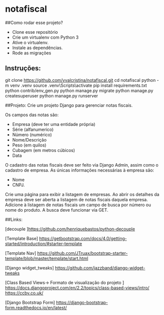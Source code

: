 # notafiscal

##Como rodar esse projeto?
* Clone esse repositório
* Crie um virtualenv com Python 3
* Ative o virtualenv.
* Instale as dependências.
* Rode as migrações

## Instruções:
git clone https://github.com/vvalcristina/notafiscal.git
cd notafiscal
python -m venv .venv
source .venv\Scripts\activate
pip install requirements.txt
python contrib/env_gen.py
python manage.py migrate
python manage.py createsuperuser
python manage.py runserver

##Projeto:
Crie um projeto Django para gerenciar notas fiscais.

Os campos das notas são:  

- Empresa (deve ter uma entidade própria)
- Série (alfanumerico)
- Número (numérico)
- Nome/Descrição
- Peso (em quilos)
- Cubagem (em metros cúbicos)
- Data  

O cadastro das notas fiscais deve ser feito via Django Admin, assim como o cadastro de empresa.
As únicas informações necessárias à empresa são:  
- Nome
- CNPJ.  

Crie uma página para exibir a listagem de empresas.
Ao abrir os detalhes da empresa deve ser aberta a listagem de notas fiscais daquela empresa.  
Adicione à listagem de notas fiscais um campo de busca por número ou nome do produto.
A busca deve funcionar via GET.

##Links:

[decouple
]https://github.com/henriquebastos/python-decouple

[Template Base]
https://getbootstrap.com/docs/4.0/getting-started/introduction/#starter-template

[Template Nav]
https://github.com/JTruax/bootstrap-starter-template/blob/master/template/start.html

[Django widget_tweaks]
https://github.com/jazzband/django-widget-tweaks

[Class Based Views-> Formato de visualização do projeto ]
https://docs.djangoproject.com/en/2.2/topics/class-based-views/intro/
https://ccbv.co.uk/

[Django Bootstrap Form]
https://django-bootstrap-form.readthedocs.io/en/latest/
